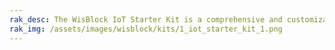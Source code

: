 ```yaml
---
rak_desc: The WisBlock IoT Starter Kit is a comprehensive and customizable kit that includes a range of connectivity options (LoRaWAN, BLE, LTE-M/NB-IoT) and multiple modules (temperature/humidity, accelerometer, barometer, ambient light, GPS) to enable users to quickly develop and prototype their own IoT applications.
rak_img: /assets/images/wisblock/kits/1_iot_starter_kit_1.png
---
```


<rk-redirect to="/Product-Categories/WisBlock/Kit1-iotstarter/Overview/" />
